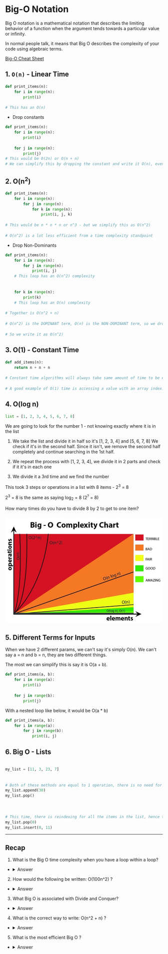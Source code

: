 # Big-O Notation

Big O notation is a mathematical notation that describes the limiting behavior of a function when the argument tends towards a particular value or infinity.

In normal people talk, it means that Big O describes the complexity of your code using algebraic terms.

[Big-O Cheat Sheet](https://www.bigocheatsheet.com/)


## 1. `O(n)` - Linear Time

```python
def print_items(n):
    for i in range(n):
        print(i)

# This has an O(n)
```

* Drop constants

```python
def print_items(n):
    for i in range(n):
        print(i)
        
    for j in range(n):
        print(j)
# This would be O(2n) or O(n + n)
# We can simplify this by dropping the constant and write it O(n), even if it's O(4n) or O(10n)
```

## 2. O(n<sup>2</sup>)

```python
def print_items(n):
    for i in range(n):
        for j in range(n):
            for k in range(n):
                print(i, j, k)

# This would be n * n * n or n^3 - but we simplify this as O(n^2)

# O(n^2) is a lot less efficient from a time complexity standpoint
```

* Drop Non-Dominants

```python
def print_items(n):
    for i in range(n):
        for j in range(n):
            print(i, j)
    # This loop has an O(n^2) complexity


    for k in range(n):
        print(k)
    # This loop has an O(n) complexity

# Together is O(n^2 + n)

# O(n^2) is the DOMINANT term, O(n) is the NON-DOMINANT term, so we drop it because when the numbers get really huge, that second n won't make a difference

# So we write it as O(n^2)
```

## 3. O(1) - Constant Time

```python
def add_items(n):
    return n + n + n

# Constant time algorithms will always take same amount of time to be executed

# A good example of O(1) time is accessing a value with an array index. Other examples include: push() and pop() operations on an array.
```

## 4. O(log n)

```python
list = [1, 2, 3, 4, 5, 6, 7, 8]
```

We are going to look for the number 1 - not knowing exactly where it is in the list

1. We take the list and divide it in half so it's [1, 2, 3, 4] and [5, 6, 7, 8] We check if it's in the second half. Since it isn't, we remove the second half completely and continue searching in the 1st half.

2. We repeat the process with [1, 2, 3, 4], we divide it in 2 parts and check if it it's in each one

3. We divide it a 3rd time and we find the number

This took 3 steps or operations in a list with 8 items - 2<sup>3</sup> = 8

2<sup>3</sup> = 8 is the same as saying log<sub>2</sub> = 8 (2<sup>?</sup> = 8)

How many times do you have to divide 8 by 2 to get to one item?



### ![](./bigo.jpeg)


## 5. Different Terms for Inputs

When we have 2 different params, we can't say it's simply O(n). We can't say a = n and b = n, they are two different things.

The most we can simplify this is say it is O(a + b).

```python
def print_items(a, b):
    for i in range(a):
        print(i)

    for j in range(b):
        print(j)
```


With a nested loop like below, it would be O(a * b)
```python
def print_items(a, b):
    for i in range(a):
        for j in range(b):
            print(i, j)
```

## 6. Big O - Lists

```python

my_list = [11, 3, 23, 7]


# Both of these methods are equal to 1 operation, there is no need for reindexing since append() appends an items at the end of the list and pop() removes the last item
my_list.append(30)
my_list.pop()



# This time, there is reindexing for all the items in the list, hence this is a O(n)
my_list.pop(0)
my_list.insert(0, 11)
```

---

## Recap

1.  What is the Big O time complexity when you have a loop within a loop?

* <details><summary>Answer</summary>O(n^2)</details>


2. How would the following be written: O(100n^2) ?

* <details><summary>Answer</summary>O(n^2) - We drop constants</details>


3. What Big O is associated with Divide and Conquer?

* <details><summary>Answer</summary>O(log n) is divide and conquer.</details>


4. What is the correct way to write:  O(n^2 + n) ?

* <details><summary>Answer</summary>O(n^2) - We drop non-dominants</details>

5. What is the most efficient Big O ?

* <details><summary>Answer</summary>O(1) - also known as constant time</details>




